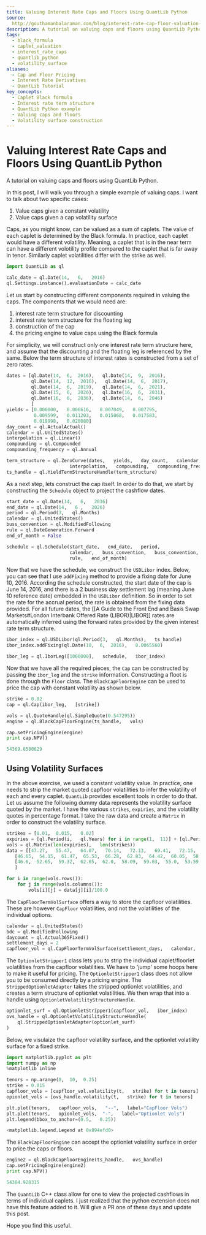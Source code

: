 ```yaml
---
title: Valuing Interest Rate Caps and Floors Using QuantLib Python
source: 
  http://gouthamanbalaraman.com/blog/interest-rate-cap-floor-valuation-quantlib-python.html
description: A tutorial on valuing caps and floors using QuantLib Python.
tags:
  - black_formula
  - caplet_valuation
  - interest_rate_caps
  - quantlib_python
  - volatility_surface
aliases:
  - Cap and Floor Pricing
  - Interest Rate Derivatives
  - QuantLib Tutorial
key_concepts:
  - Caplet Black formula
  - Interest rate term structure
  - QuantLib Python example
  - Valuing caps and floors
  - Volatility surface construction
---
```


# Valuing Interest Rate Caps and Floors Using QuantLib Python

A tutorial on valuing caps and floors using QuantLib Python.

In this post,  I will walk you through a simple example of valuing caps. I want to talk about two specific cases:

1. Value caps given a constant volatility
1. Value caps given a cap volatility surface

Caps,  as you might know,  can be valued as a sum of caplets. The value of each caplet is determined by the Black formula. In practice,  each caplet would have a different volatility. Meaning,  a caplet that is in the near term can have a different volotility profile compared to the caplet that is far away in tenor. Similarly caplet volatilities differ with the strike as well.

```python
import QuantLib as ql

calc_date = ql.Date(14,   6,   2016)
ql.Settings.instance().evaluationDate = calc_date
```

Let us start by constructing different components required in valuing the caps. The components that we would need are:

1. interest rate term structure for discounting
1. interest rate term structure for the floating leg
1. construction of the cap
1. the pricing engine to value caps using the Black formula

For simplicity,  we will construct only one interest rate term structure here,  and assume that the discounting and the floating leg is referenced by the same. Below the term structure of interest rates is constructed from a set of zero rates.

```python
dates = [ql.Date(14,  6,  2016),   ql.Date(14,  9,  2016),   
         ql.Date(14,  12,  2016),   ql.Date(14,  6,  2017),  
         ql.Date(14,  6,  2019),   ql.Date(14,  6,  2021),  
         ql.Date(15,  6,  2026),   ql.Date(16,  6,  2031),  
         ql.Date(16,  6,  2036),   ql.Date(14,  6,  2046)
         ]
yields = [0.000000,   0.006616,   0.007049,   0.007795,  
          0.009599,   0.011203,   0.015068,   0.017583,  
          0.018998,   0.020080]
day_count = ql.ActualActual()
calendar = ql.UnitedStates()
interpolation = ql.Linear()
compounding = ql.Compounded
compounding_frequency = ql.Annual

term_structure = ql.ZeroCurve(dates,   yields,   day_count,   calendar,   
                       interpolation,   compounding,   compounding_frequency)
ts_handle = ql.YieldTermStructureHandle(term_structure)
```

As a next step,  lets construct the cap itself. In order to do that,  we start by constructing the `Schedule` object to project the cashflow dates.

```python
start_date = ql.Date(14,   6,   2016)
end_date = ql.Date(14,   6 ,   2026)
period = ql.Period(3,   ql.Months)
calendar = ql.UnitedStates()
buss_convention = ql.ModifiedFollowing
rule = ql.DateGeneration.Forward
end_of_month = False

schedule = ql.Schedule(start_date,   end_date,   period,  
                       calendar,   buss_convention,   buss_convention,   
                       rule,   end_of_month)
```

Now that we have the schedule,  we construct the `USDLibor` index. Below,  you can see that I use `addFixing` method to provide a fixing date for June 10,  2016. According the schedule constructed,  the start date of the cap is June 14,  2016,  and there is a 2 business day settlement lag (meaning June 10 reference date) embedded in the `USDLibor` definition. So in order to set the rate for the accrual period,  the rate is obtained from the fixing data provided. For all future dates,  the [[A Guide to the Front End and Basis Swap Markets#London Interbank Offered Rate (LIBOR)|LIBOR]] rates are automatically inferred using the forward rates provided by the given interest rate term structure.

```python
ibor_index = ql.USDLibor(ql.Period(3,   ql.Months),   ts_handle)
ibor_index.addFixing(ql.Date(10,  6,  2016),   0.0065560)

ibor_leg = ql.IborLeg([1000000],   schedule,   ibor_index)
```

Now that we have all the required pieces,  the `Cap` can be constructed by passing the `ibor_leg` and the `strike` information. Constructing a floot is done through the `Floor` class. The `BlackCapFloorEngine` can be used to price the cap with constant volatility as shown below.

```python
strike = 0.02
cap = ql.Cap(ibor_leg,   [strike])

vols = ql.QuoteHandle(ql.SimpleQuote(0.547295))
engine = ql.BlackCapFloorEngine(ts_handle,   vols)

cap.setPricingEngine(engine)
print cap.NPV()
```

```python
54369.8580629
```

## Using Volatility Surfaces

In the above exercise,  we used a constant volatility value. In practice,  one needs to strip the market quoted capfloor volatilities to infer the volatility of each and every caplet. `QuantLib` provides excellent tools in order to do that. Let us assume the following dummy data represents the volatility surface quoted by the market. I have the various `strikes`,  `expiries`,  and the volatility quotes in percentage format. I take the raw data and create a `Matrix` in order to construct the volatility surface.

```python
strikes = [0.01,  0.015,   0.02]
expiries = [ql.Period(i,   ql.Years) for i in range(1,  11)] + [ql.Period(12,   ql.Years)]
vols = ql.Matrix(len(expiries),   len(strikes))
data = [[47.27,   55.47,   64.07,   70.14,   72.13,   69.41,   72.15,   67.28,   66.08,   68.64,   65.83],  
   [46.65,  54.15,  61.47,  65.53,  66.28,  62.83,  64.42,  60.05,  58.71,  60.35,  55.91],  
   [46.6,  52.65,  59.32,  62.05,  62.0,  58.09,  59.03,  55.0,  53.59,  54.74,  49.54]
   ]

for i in range(vols.rows()):
    for j in range(vols.columns()):
        vols[i][j] = data[j][i]/100.0
```

The `CapFloorTermVolSurface` offers a way to store the capfloor volatilities. These are however `CapFloor` volatilities,  and not the volatilities of the individual options.

```python
calendar = ql.UnitedStates()
bdc = ql.ModifiedFollowing
daycount = ql.Actual365Fixed()
settlement_days = 2
capfloor_vol = ql.CapFloorTermVolSurface(settlement_days,   calendar,   bdc,   expiries,   strikes,   vols,   daycount)
```

The `OptionletStripper1` class lets you to strip the individual caplet/floorlet volatilities from the capfloor volatilities. We have to 'jump' some hoops here to make it useful for pricing. The `OptionletStripper1` class does not allow you to be consumed directly by a pricing engine. The `StrippedOptionletAdapter` takes the stripped optionlet volatilities,  and creates a term structure of optionlet volatilities. We then wrap that into a handle using `OptionletVolatilityStructureHandle`.

```python
optionlet_surf = ql.OptionletStripper1(capfloor_vol,   ibor_index)
ovs_handle = ql.OptionletVolatilityStructureHandle(
    ql.StrippedOptionletAdapter(optionlet_surf)
)
```

Below,  we visulaize the capfloor volatility surface,  and the optionlet volatility surface for a fixed strike.

```python
import matplotlib.pyplot as plt
import numpy as np
%matplotlib inline
```

```python
tenors = np.arange(0,  10,  0.25)
strike = 0.015
capfloor_vols = [capfloor_vol.volatility(t,   strike) for t in tenors]
opionlet_vols = [ovs_handle.volatility(t,   strike) for t in tenors]

plt.plot(tenors,   capfloor_vols,   "--",   label="CapFloor Vols")
plt.plot(tenors,   opionlet_vols,  "-",   label="Optionlet Vols")
plt.legend(bbox_to_anchor=(0.5,   0.25))
```

```python
<matplotlib.legend.Legend at 0x894efd0>
```

The `BlackCapFloorEngine` can accept the optionlet volatility surface in order to price the caps or floors.

```python
engine2 = ql.BlackCapFloorEngine(ts_handle,   ovs_handle)
cap.setPricingEngine(engine2)
print cap.NPV()
```

```python
54384.928315
```

The `QuantLib` C++ class allow for one to view the projected cashflows in terms of individual caplets. I just realized that the python extension does not have this feature added to it. Will give a PR one of these days and update this post.

Hope you find this useful.